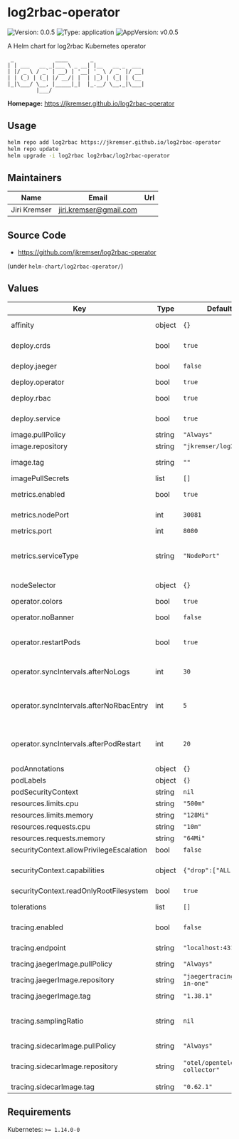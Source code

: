 # log2rbac-operator

![Version: 0.0.5](https://img.shields.io/badge/Version-0.0.5-informational?style=flat-square) ![Type: application](https://img.shields.io/badge/Type-application-informational?style=flat-square) ![AppVersion: v0.0.5](https://img.shields.io/badge/AppVersion-v0.0.5-informational?style=flat-square)

A Helm chart for log2rbac Kubernetes operator

```
 _             ____       _
| | ___   __ _|___ \ _ __| |__   __ _  ___
| |/ _ \ / _` | __) | '__| '_ \ / _` |/ __|
| | (_) | (_| |/ __/| |  | |_) | (_| | (__
|_|\___/ \__, |_____|_|  |_.__/ \__,_|\___|
         |___/
```

**Homepage:** <https://jkremser.github.io/log2rbac-operator>

## Usage

```bash
helm repo add log2rbac https://jkremser.github.io/log2rbac-operator
helm repo update
helm upgrade -i log2rbac log2rbac/log2rbac-operator
```

## Maintainers

| Name | Email | Url |
| ---- | ------ | --- |
| Jiri Kremser | <jiri.kremser@gmail.com> |  |

## Source Code

* <https://github.com/jkremser/log2rbac-operator>

(under `helm-chart/log2rbac-operator/`)

## Values

| Key | Type | Default | Description |
|-----|------|---------|-------------|
| affinity | object | `{}` | https://kubernetes.io/docs/concepts/scheduling-eviction/assign-pod-node/ |
| deploy.crds | bool | `true` | whether the custom resource definitions should be also deployed into the cluster |
| deploy.jaeger | bool | `false` | whether the jaeger should be deployed with the operator (use together with `tracing.enabled = true`) |
| deploy.operator | bool | `true` | whether the operator itself should be deployed (Deployment) |
| deploy.rbac | bool | `true` | whether the rbac resources should be also deployed (ServiceAccount, ClusterRole, ClusterRoleBinding) |
| deploy.service | bool | `true` | whether the service for metrics and open-telemetry should be deployed (Service) |
| image.pullPolicy | string | `"Always"` | translates to pod's `spec.imagePullPolicy` |
| image.repository | string | `"jkremser/log2rbac"` | container image repo (can be prepended by image registry) |
| image.tag | string | `""` | Overrides the image tag whose default is the chart appVersion. |
| imagePullSecrets | list | `[]` |  |
| metrics.enabled | bool | `true` | should the metrics be enabled (additional arg for log2rbac binary) |
| metrics.nodePort | int | `30081` | Port on node that will be used for metrics. This make sense only for serviceType = NodePort, otherwise it's ignored |
| metrics.port | int | `8080` | on which port the metrics server should listen |
| metrics.serviceType | string | `"NodePort"` | typeof the service for metrics (ClusterIP, NodePort, LoadBalancer, ExternalName). Consult https://kubernetes.io/docs/concepts/services-networking/service/#publishing-services-service-types |
| nodeSelector | object | `{}` | https://kubernetes.io/docs/concepts/scheduling-eviction/assign-pod-node/ |
| operator.colors | bool | `true` | should the logs be colorcul (env var `COLORS`) |
| operator.noBanner | bool | `false` | should the ascii logo be printed in the logs (env var `NO_BANNER`) |
| operator.restartPods | bool | `true` | whether the operator should be restarting the pods after modifying the role (env var `SHOULD_RESTART_APP_PODS`) if not set defaults to `true` |
| operator.syncIntervals.afterNoLogs | int | `30` | if it was not possible to get the logs, how long to wait for the next check (env var `SYNC_INTERVAL_AFTER_NO_LOGS_SECONDS`) value represents the number of seconds |
| operator.syncIntervals.afterNoRbacEntry | int | `5` | if no rbac related entry was found in logs, how long to wait for the next check (env var `SYNC_INTERVAL_AFTER_NO_RBAC_ENTRY_MINUTES`) value represents the number of minutes |
| operator.syncIntervals.afterPodRestart | int | `20` | how long to wait after rbac entry was added and pod was restarted by the operator (env var `SYNC_INTERVAL_AFTER_POD_RESTART_SECONDS`) value represents the number of seconds |
| podAnnotations | object | `{}` | additional annotations that will be applied on operator's pod |
| podLabels | object | `{}` | additional labels that will be applied on operator's pod |
| podSecurityContext | string | `nil` |  |
| resources.limits.cpu | string | `"500m"` |  |
| resources.limits.memory | string | `"128Mi"` |  |
| resources.requests.cpu | string | `"10m"` |  |
| resources.requests.memory | string | `"64Mi"` |  |
| securityContext.allowPrivilegeEscalation | bool | `false` |  |
| securityContext.capabilities | object | `{"drop":["ALL"]}` | For more options consult https://kubernetes.io/docs/reference/generated/kubernetes-api/v1.24/#securitycontext-v1-core |
| securityContext.readOnlyRootFilesystem | bool | `true` |  |
| tolerations | list | `[]` | https://kubernetes.io/docs/concepts/scheduling-eviction/assign-pod-node/ |
| tracing.enabled | bool | `false` | if the application should be sending the traces to OTLP collector (env var `TRACING_ENABLED`) |
| tracing.endpoint | string | `"localhost:4318"` | `host:port` where the spans (traces) should be sent, sets the `OTEL_EXPORTER_OTLP_ENDPOINT` env var |
| tracing.jaegerImage.pullPolicy | string | `"Always"` |  |
| tracing.jaegerImage.repository | string | `"jaegertracing/all-in-one"` | if `deploy.jaeger==true` this image will be used in the deployment for Jaeger |
| tracing.jaegerImage.tag | string | `"1.38.1"` |  |
| tracing.samplingRatio | string | `nil` | float representing the ratio of how often the span should be kept/dropped (env var `TRACING_SAMPLING_RATIO`) if not specified, the AlwaysSample will be used which is the same as 1.0. `0.1` would mean that 10% of samples will be kept |
| tracing.sidecarImage.pullPolicy | string | `"Always"` |  |
| tracing.sidecarImage.repository | string | `"otel/opentelemetry-collector"` | OpenTelemetry collector into which the log2rbac operator sends the spans. It can be further configured to send its data to somewhere else using exporters (Jaeger for instance) |
| tracing.sidecarImage.tag | string | `"0.62.1"` |  |

## Requirements

Kubernetes: `>= 1.14.0-0`

